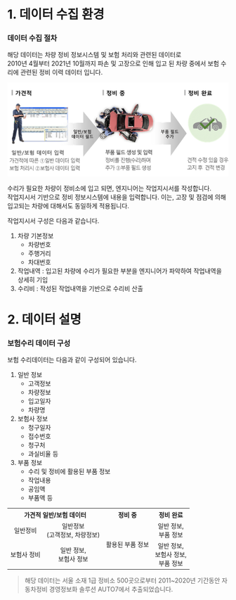 # 1. 데이터 수집 환경
### 데이터 수집 절차
해당 데이터는 차량 정비 정보시스템 및 보험 처리와 관련된 데이터로<br>
2010년 4월부터 2021년 10월까지 파손 및 고장으로 인해 입고 된 차량 중에서 보험 수리에 관련된 정비 이력 데이터 입니다.
<p align="center">
 <img src = "https://github.com/MINJU-B/KADaP_portal/blob/main/%EC%B0%A8%EB%9F%89%20%EB%B3%B4%ED%97%98%20%EC%88%98%EB%A6%AC%20%EB%8D%B0%EC%9D%B4%ED%84%B0_%EC%88%98%EC%A7%91%ED%99%98%EA%B2%BD.png?raw=true">
</p>
수리가 필요한 차량이 정비소에 입고 되면, 엔지니어는 작업지시서를 작성합니다.<br>
작업지시서 기반으로 정비 정보시스템에 내용을 입력합니다.
이는, 고장 및 점검에 의해 입고되는 차량에 대해서도 동일하게 적용됩니다.

작업지시서 구성은 다음과 같습니다.
1. 차량 기본정보
   - 차량번호
   - 주행거리
   - 차대번호
2. 작업내역
   : 입고된 차량에 수리가 필요한 부분을 엔지니어가 파악하여 작업내역을 상세히 기입
3. 수리비
   : 작성된 작업내역을 기반으로 수리비 산출

# 2. 데이터 설명
### 보험수리 데이터 구성
보험 수리데이터는 다음과 같이 구성되어 있습니다.
1. 일반 정보
   - 고객정보
   - 차량정보
   - 입고일자
   - 차량명
2. 보험사 정보
   - 청구일자
   - 접수번호
   - 청구처
   - 과실비율 등
3. 부품 정보
   - 수리 및 정비에 활용된 부품 정보
   - 작업내용
   - 공임액
   - 부품액 등
<table>
  <tr>
    <th colspan="2">가견적 일반/보험 데이터</th>
    <th>정비 중</th>
    <th>정비 완료</th>
  </tr>
  <tr>
    <td style="text-align:center">일반정비</td>
    <td style="text-align:center">일반정보<br>(고객정보, 차량정보)</td>
    <td rowspan="2">활용된 부품 정보</td>
    <td  style="text-align:center">일반 정보,<br> 부품 정보</td>
  </tr>
  <tr>
    <td style="text-align:center">보험사 정비</td>
    <td style="text-align:center">일반 정보,<br>보험사 정보</td>
    <td  style="text-align:center">일반 정보,<br>보험사 정보,<br>부품 정보</td>
  </tr>
<table>
  
> 해당 데이터는 서울 소재 1급 정비소 500곳으로부터 2011~2020년 기간동안 자동차정비 경영정보화 솔루션 AUTO7에서 추출되었습니다.
